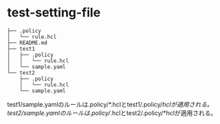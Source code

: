 # test-setting-file
```
├── .policy
│   └── rule.hcl
├── README.md
├── test1
│   ├── .policy
│   │   └── rule.hcl
│   └── sample.yaml
└── test2
    ├── .policy
    │   └── rule.hcl
    └── sample.yaml
```
test1/sample.yamlのルールは\.policy/*.hclとtest1/.policy/*hclが適用される。test2/sample.yamlのルールは\.policy/*.hclとtest2/.policy/*hclが適用される。
